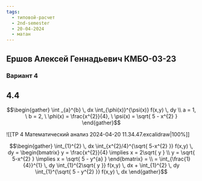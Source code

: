 ```yaml
---
tags:
  - типовой-расчет
  - 2nd-semester
  - 20-04-2024
  - матан
---
```


## Ершов Алексей Геннадьевич КМБО-03-23

### Вариант 4

## 4.4
$$\begin{gather}
\int _{a}^{b} \, dx  \int_{\phi(x)}^{\psi(x)} f(x,y) \, dy \\
a = 1, \ b = 2, \ \phi(x) = \frac{x^{2}}{4}, \ \psi(x) = \sqrt{ 5 - x^{2} }
\end{gather}$$

![[ТР 4 Математический анализ 2024-04-20 11.34.47.excalidraw|100%]]

$$\begin{gather}
\int_{1}^{2}  \, dx \int_{x^{2}/4}^{\sqrt{ 5-x^{2} }} f(x,y) \, dy = \begin{bmatrix}
y = \frac{x^{2}}{4} \implies x = 2\sqrt{ y } \\
y = \sqrt{ 5-x^{2} } \implies x = \sqrt{ 5 - y^{a} }
\end{bmatrix} = \\
= \int_{\frac{1}{4}}^{1} \, dy \int_{1}^{2\sqrt{ y }} f(x,y) \, dx + \int_{1}^{2} \, dy \int_{1}^{\sqrt{ 5 - y^{2} }} f(x,y) \, dx   \end{gather}$$ 